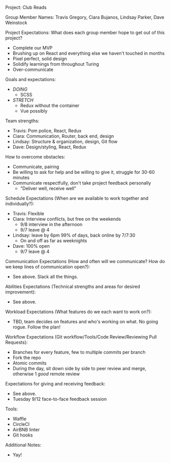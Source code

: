 Project: Club Reads

Group Member Names: Travis Gregory, Ciara Bujanos, Lindsay Parker, Dave Weinstock

Project Expectations: What does each group member hope to get out of this project? 
  - Complete our MVP
  - Brushing up on React and everything else we haven't touched in months
  - Pixel perfect, solid design
  - Solidify learnings from throughout Turing
  - Over-communicate

Goals and expectations:
  - *DOING*
    - SCSS
  - *STRETCH*
    - Redux without the container
    - Vue possibly
	
Team strengths:
  - Travis: Pom police, React, Redux
  - Ciara: Communication, Router, back end, design
  - Lindsay: Structure & organization, design, Git flow
  - Dave: Design/styling, React, Redux

How to overcome obstacles:
  - Communicate, pairing
  - Be willing to ask for help and be willing to give it, struggle for 30-60 minutes
  - Communicate respectfully, don't take project feedback personally
    - "Deliver well, receive well"

Schedule Expectations (When are we available to work together and individually?):
  - Travis: Flexible
  - Ciara: Interview conflicts, but free on the weekends
    - 9/8 interview in the afternoon
    - 9/7 leave @ 4
  - Lindsay: leave by 6pm 99% of days, back online by 7/7:30
    - On and off as far as weeknights
  - Dave: 100% open
    - 9/7 leave @ 4

Communication Expectations (How and often will we communicate? How do we keep lines of communication open?):
  - See above.  Slack all the things.

Abilities Expectations (Technical strengths and areas for desired improvement):
  - See above.

Workload Expectations (What features do we each want to work on?):
  - TBD, team decides on features and who's working on what.  No going rogue.  Follow the plan!


Workflow Expectations (Git workflow/Tools/Code Review/Reviewing Pull Requests): 
  - Branches for every feature, few to multiple commits per branch
  - Fork the repo
  - Atomic commits
  - During the day, sit down side by side to peer review and merge, otherwise 1 *good* remote review

Expectations for giving and receiving feedback:
  - See above.
  - Tuesday 9/12 face-to-face feedback session

Tools: 
  - Waffle
  - CircleCI
  - AirBNB linter
  - Git hooks

Additional Notes:
  - Yay!

